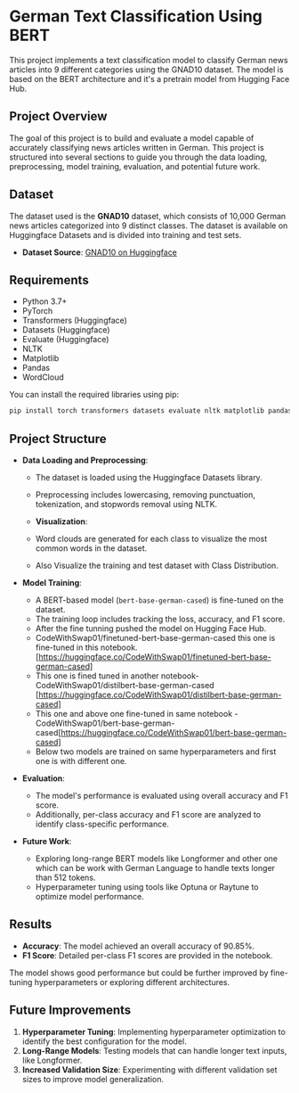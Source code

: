 # German Text Classification Using BERT

This project implements a text classification model to classify German news articles into 9 different categories using the GNAD10 dataset. The model is based on the BERT architecture and it's a pretrain model from Hugging Face Hub.

## Project Overview

The goal of this project is to build and evaluate a model capable of accurately classifying news articles written in German. This project is structured into several sections to guide you through the data loading, preprocessing, model training, evaluation, and potential future work.

## Dataset

The dataset used is the **GNAD10** dataset, which consists of 10,000 German news articles categorized into 9 distinct classes. The dataset is available on Huggingface Datasets and is divided into training and test sets.

- **Dataset Source**: [GNAD10 on Huggingface](https://huggingface.co/datasets/gnad10)

## Requirements

- Python 3.7+
- PyTorch
- Transformers (Huggingface)
- Datasets (Huggingface)
- Evaluate (Huggingface)
- NLTK
- Matplotlib
- Pandas
- WordCloud

You can install the required libraries using pip:

```bash
pip install torch transformers datasets evaluate nltk matplotlib pandas wordcloud
```

## Project Structure

- **Data Loading and Preprocessing**:
  - The dataset is loaded using the Huggingface Datasets library.
  - Preprocessing includes lowercasing, removing punctuation, tokenization, and stopwords removal using NLTK.

  - **Visualization**:
  - Word clouds are generated for each class to visualize the most common words in the dataset.
  - Also Visualize the training and test dataset with Class Distribution.

- **Model Training**:
  - A BERT-based model (`bert-base-german-cased`) is fine-tuned on the dataset.
  - The training loop includes tracking the loss, accuracy, and F1 score.
  - After the fine tunning pushed the model on Hugging Face Hub.
  - CodeWithSwap01/finetuned-bert-base-german-cased this one is fine-tuned in this notebook.[https://huggingface.co/CodeWithSwap01/finetuned-bert-base-german-cased]
  - This one is fined tuned in another notebook-CodeWithSwap01/distilbert-base-german-cased [https://huggingface.co/CodeWithSwap01/distilbert-base-german-cased]
  - This one and above one fine-tuned in same notebook -CodeWithSwap01/bert-base-german-cased[https://huggingface.co/CodeWithSwap01/bert-base-german-cased]
  - Below two models are trained on same hyperparameters and first one is with different one.

- **Evaluation**:
  - The model's performance is evaluated using overall accuracy and F1 score.
  - Additionally, per-class accuracy and F1 score are analyzed to identify class-specific performance.

- **Future Work**:
  - Exploring long-range BERT models like Longformer and other one which can be work with German Language to handle texts longer than 512 tokens.
  - Hyperparameter tuning using tools like Optuna or Raytune to optimize model performance.

## Results

- **Accuracy**: The model achieved an overall accuracy of 90.85%.
- **F1 Score**: Detailed per-class F1 scores are provided in the notebook.

The model shows good performance but could be further improved by fine-tuning hyperparameters or exploring different architectures.

## Future Improvements

1. **Hyperparameter Tuning**: Implementing hyperparameter optimization to identify the best configuration for the model.
2. **Long-Range Models**: Testing models that can handle longer text inputs, like Longformer.
3. **Increased Validation Size**: Experimenting with different validation set sizes to improve model generalization.

